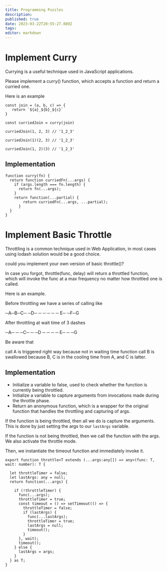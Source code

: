```yaml
---
title: Programming Puzzles
description: 
published: true
date: 2023-03-22T20:55:27.089Z
tags: 
editor: markdown
---
```


# Implement Curry

Currying is a useful technique used in JavaScript applications.

Please implement a curry() function, which accepts a function and return a curried one.

Here is an example


```
const join = (a, b, c) => {
   return `${a}_${b}_${c}`
}

const curriedJoin = curry(join)

curriedJoin(1, 2, 3) // '1_2_3'

curriedJoin(1)(2, 3) // '1_2_3'

curriedJoin(1, 2)(3) // '1_2_3'
```
## Implementation
```
function curry(fn) {
  return function curriedFn(...args) {
    if (args.length === fn.length) {
      return fn(...args);
    }
    return function(...partial) {
        return curriedFn(...args, ...partial);
      }
  }
}
```

# Implement Basic Throttle
Throttling is a common technique used in Web Application, in most cases using lodash solution would be a good choice.

could you implement your own version of basic throttle()?

In case you forgot, throttle(func, delay) will return a throttled function, which will invoke the func at a max frequency no matter how throttled one is called.

Here is an example.

Before throttling we have a series of calling like

─A─B─C─ ─D─ ─ ─ ─ ─ ─ E─ ─F─G

After throttling at wait time of 3 dashes

─A─ ─ ─C─ ─ ─D ─ ─ ─ ─ E─ ─ ─G

Be aware that

call A is triggered right way because not in waiting time
function call B is swallowed because B, C is in the cooling time from A, and C is latter.
## Implementation
- Initialize a variable to false, used to check whether the function is currently being throttled.
- Initialize a variable to capture arguments from invocations made during the throttle phase.
- Return an anonymous function, which is a wrapper for the original function that handles the throttling and capturing of args. 

If the function is being throttled, then all we do is capture the arguments. This is done by just setting the args to our `lastArgs` variable.

If the function is not being throttled, then we call the function with the args. We also activate the throttle mode. 

Then, we instantiate the timeout function and immediately invoke it. 
```
export function throttle<T extends (...args:any[]) => any>(func: T, wait: number): T {

  let throttleTimer = false;
  let lastArgs: any = null;
  return function(...args) {
   
    if (!throttleTimer) {
      func(...args);
      throttleTimer = true;
      const timeout = () => setTimeout(() => {
        throttleTimer = false;
        if (lastArgs) {
          func(...lastArgs);
          throttleTimer = true;
          lastArgs = null;
          timeout();
        }
      }, wait);
      timeout();
    } else {
      lastArgs = args;
    }
  } as T;
}
```
